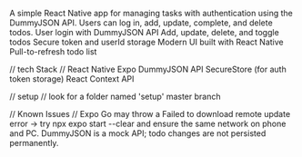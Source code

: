 A simple React Native app for managing tasks with authentication using the DummyJSON API. Users can log in, add, update, complete, and delete todos.
User login with DummyJSON API
Add, update, delete, and toggle todos
Secure token and userId storage
Modern UI built with React Native
 Pull-to-refresh todo list

// tech Stack //
React Native
Expo
DummyJSON API
SecureStore (for auth token storage)
React Context API

// setup //
look for a folder named 'setup' master branch 

// Known Issues //
Expo Go may throw a Failed to download remote update error → try
npx expo start --clear
and ensure the same network on phone and PC.
DummyJSON is a mock API; todo changes are not persisted permanently.

